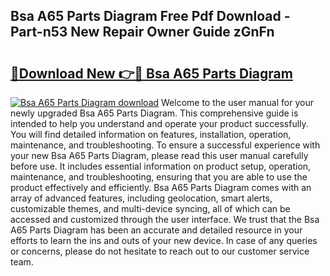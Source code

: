 ## Bsa A65 Parts Diagram Free Pdf Download - Part-n53 New Repair Owner Guide zGnFn

# <h2><a href="http://dflo07.blite.top/?on=Bsa+A65+Parts+Diagram">🔗Download New 👉🔴 Bsa A65 Parts Diagram</a></h2>

[![Bsa A65 Parts Diagram download](https://i.imgur.com/lujVjoI.png)](http://dflo07.blite.top/?on=Bsa+A65+Parts+Diagram)
Welcome to the user manual for your newly upgraded Bsa A65 Parts Diagram. This comprehensive guide is intended to help you understand and operate your product successfully. You will find detailed information on features, installation, operation, maintenance, and troubleshooting. To ensure a successful experience with your new Bsa A65 Parts Diagram, please read this user manual carefully before use. It includes essential information on product setup, operation, maintenance, and troubleshooting, ensuring that you are able to use the product effectively and efficiently. Bsa A65 Parts Diagram comes with an array of advanced features, including geolocation, smart alerts, customizable themes, and multi-device syncing, all of which can be accessed and customized through the user interface. We trust that the Bsa A65 Parts Diagram has been an accurate and detailed resource in your efforts to learn the ins and outs of your new device. In case of any queries or concerns, please do not hesitate to reach out to our customer service team.
